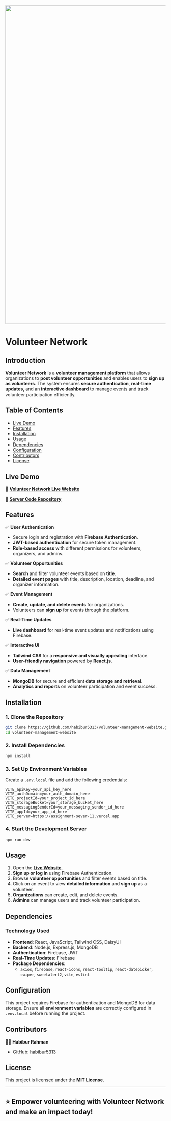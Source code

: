 <div align="center">
  <img height="1000" src="https://i.ibb.co.com/j5PDmXW/Screenshot-2025-01-11-105155.png"  />
</div>

# Volunteer Network  

## Introduction  
**Volunteer Network** is a **volunteer management platform** that allows organizations to **post volunteer opportunities** and enables users to **sign up as volunteers**. The system ensures **secure authentication**, **real-time updates**, and an **interactive dashboard** to manage events and track volunteer participation efficiently.  

## Table of Contents  
- [Live Demo](#live-demo)  
- [Features](#features)  
- [Installation](#installation)  
- [Usage](#usage)  
- [Dependencies](#dependencies)  
- [Configuration](#configuration)  
- [Contributors](#contributors)  
- [License](#license)  

## Live Demo  
🚀 **[Volunteer Network Live Website](https://volunteer-network-simple-website-nepn8pub0.vercel.app/)**  

🔗 **[Server Code Repository](https://github.com/habibur5313/assignment-11-volunteer-management-website-server)**  

## Features  
✅ **User Authentication**  
- Secure login and registration with **Firebase Authentication**.  
- **JWT-based authentication** for secure token management.  
- **Role-based access** with different permissions for volunteers, organizers, and admins.  

✅ **Volunteer Opportunities**  
- **Search** and filter volunteer events based on **title**.  
- **Detailed event pages** with title, description, location, deadline, and organizer information.  

✅ **Event Management**  
- **Create, update, and delete events** for organizations.  
- Volunteers can **sign up** for events through the platform.  

✅ **Real-Time Updates**  
- **Live dashboard** for real-time event updates and notifications using Firebase.  

✅ **Interactive UI**  
- **Tailwind CSS** for a **responsive and visually appealing** interface.  
- **User-friendly navigation** powered by **React.js**.  

✅ **Data Management**  
- **MongoDB** for secure and efficient **data storage and retrieval**.  
- **Analytics and reports** on volunteer participation and event success.  

## Installation  
### 1. Clone the Repository  
```bash
git clone https://github.com/habibur5313/volunteer-management-website.git
cd volunteer-management-website
```
### 2. Install Dependencies  
```bash
npm install
```
### 3. Set Up Environment Variables  
Create a `.env.local` file and add the following credentials:  
```env
VITE_apiKey=your_api_key_here
VITE_authDomain=your_auth_domain_here
VITE_projectId=your_project_id_here
VITE_storageBucket=your_storage_bucket_here
VITE_messagingSenderId=your_messaging_sender_id_here
VITE_appId=your_app_id_here
VITE_server=https://assignment-sever-11.vercel.app
```

### 4. Start the Development Server  
```bash
npm run dev
```

## Usage  
1. Open the **[Live Website](https://volunteer-network-simple-website-nepn8pub0.vercel.app/)**.  
2. **Sign up or log in** using Firebase Authentication.  
3. Browse **volunteer opportunities** and filter events based on title.  
4. Click on an event to view **detailed information** and **sign up** as a volunteer.  
5. **Organizations** can create, edit, and delete events.  
6. **Admins** can manage users and track volunteer participation.  

## Dependencies  
### **Technology Used**  
- **Frontend**: React, JavaScript, Tailwind CSS, DaisyUI  
- **Backend**: Node.js, Express.js, MongoDB  
- **Authentication**: Firebase, JWT  
- **Real-Time Updates**: Firebase  
- **Package Dependencies**:  
  - `axios`, `firebase`, `react-icons`, `react-tooltip`, `react-datepicker`, `swiper`, `sweetalert2`, `vite`, `eslint`  

## Configuration  
This project requires Firebase for authentication and MongoDB for data storage. Ensure all **environment variables** are correctly configured in `.env.local` before running the project.  

## Contributors  
👨‍💻 **Habibur Rahman**  
- GitHub: [habibur5313](https://github.com/habibur5313)  

## License  
This project is licensed under the **MIT License**.  

---

⭐ **Empower volunteering with Volunteer Network and make an impact today!**  
---
